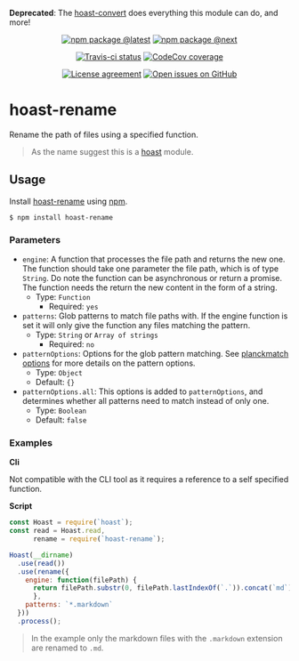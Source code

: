 **Deprecated**: The [hoast-convert](https://github.com/hoast/hoast-convert) does everything this module can do, and more!

<div align="center">
  
  [![npm package @latest](https://img.shields.io/npm/v/hoast-rename.svg?label=npm@latest&style=flat-square&maxAge=3600)](https://npmjs.com/package/hoast-rename)
  [![npm package @next](https://img.shields.io/npm/v/hoast-rename/next.svg?label=npm@next&style=flat-square&maxAge=3600)](https://npmjs.com/package/hoast-rename/v/next)
  
  [![Travis-ci status](https://img.shields.io/travis-ci/hoast/hoast-rename.svg?branch=master&label=test%20status&style=flat-square&maxAge=3600)](https://travis-ci.org/hoast/hoast-rename)
  [![CodeCov coverage](https://img.shields.io/codecov/c/github/hoast/hoast-rename/master.svg?label=test%20coverage&style=flat-square&maxAge=3600)](https://codecov.io/gh/hoast/hoast-rename)
  
  [![License agreement](https://img.shields.io/github/license/hoast/hoast-rename.svg?style=flat-square&maxAge=86400)](https://github.com/hoast/hoast-rename/blob/master/LICENSE)
  [![Open issues on GitHub](https://img.shields.io/github/issues/hoast/hoast-rename.svg?style=flat-square&maxAge=86400)](https://github.com/hoast/hoast-rename/issues)
  
</div>

# hoast-rename

Rename the path of files using a specified function.

> As the name suggest this is a [hoast](https://github.com/hoast/hoast#readme) module.

## Usage

Install [hoast-rename](https://npmjs.com/package/hoast-rename) using [npm](https://npmjs.com).

```
$ npm install hoast-rename
```

### Parameters

* `engine`: A function that processes the file path and returns the new one. The function should take one parameter the file path, which is of type `String`. Do note the function can be asynchronous or return a promise. The function needs the return the new content in the form of a string.
  * Type: `Function`
	* Required: `yes`
* `patterns`: Glob patterns to match file paths with. If the engine function is set it will only give the function any files matching the pattern.
  * Type: `String` or `Array of strings`
	* Required: `no`
* `patternOptions`: Options for the glob pattern matching. See [planckmatch options](https://github.com/redkenrok/node-planckmatch#options) for more details on the pattern options.
  * Type: `Object`
  * Default: `{}`
* `patternOptions.all`: This options is added to `patternOptions`, and determines whether all patterns need to match instead of only one.
  * Type: `Boolean`
  * Default: `false`

### Examples

**Cli**

Not compatible with the CLI tool as it requires a reference to a self specified function.

**Script**

```javascript
const Hoast = require(`hoast`);
const read = Hoast.read,
      rename = require(`hoast-rename`);

Hoast(__dirname)
  .use(read())
  .use(rename({
    engine: function(filePath) {
      return filePath.substr(0, filePath.lastIndexOf(`.`)).concat(`md`);
	  },
    patterns: `*.markdown`
  }))
  .process();
```

> In the example only the markdown files with the `.markdown` extension are renamed to `.md`.